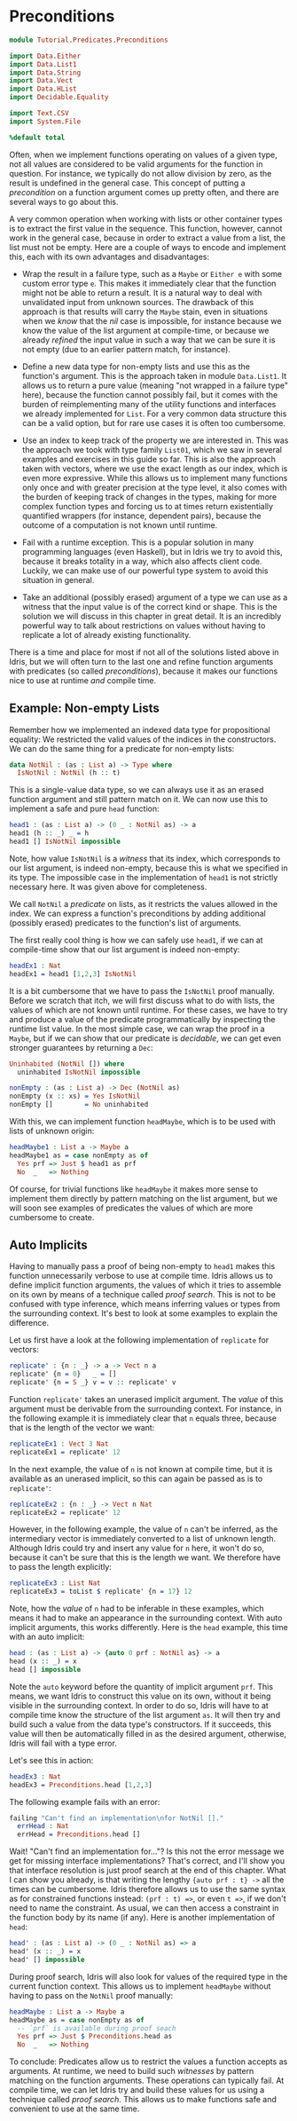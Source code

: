 # Preconditions

```idris
module Tutorial.Predicates.Preconditions

import Data.Either
import Data.List1
import Data.String
import Data.Vect
import Data.HList
import Decidable.Equality

import Text.CSV
import System.File

%default total
```

Often, when we implement functions operating on values of a given type, not all values are considered to be valid arguments for the function in question. For instance, we typically do not allow division by zero, as the result is undefined in the general case. This concept of putting a *precondition* on a function argument comes up pretty often, and there are several ways to go about this.

A very common operation when working with lists or other container types is to extract the first value in the sequence. This function, however, cannot work in the general case, because in order to extract a value from a list, the list must not be empty. Here are a couple of ways to encode and implement this, each with its own advantages and disadvantages:

- Wrap the result in a failure type, such as a `Maybe` or `Either e` with some custom error type `e`. This makes it immediately clear that the function might not be able to return a result. It is a natural way to deal with unvalidated input from unknown sources. The drawback of this approach is that results will carry the `Maybe` stain, even in situations when we *know* that the *nil* case is impossible, for instance because we know the value of the list argument at compile-time, or because we already *refined* the input value in such a way that we can be sure it is not empty (due to an earlier pattern match, for instance).

- Define a new data type for non-empty lists and use this as the function's argument. This is the approach taken in module `Data.List1`. It allows us to return a pure value (meaning "not wrapped in a failure type" here), because the function cannot possibly fail, but it comes with the burden of reimplementing many of the utility functions and interfaces we already implemented for `List`. For a very common data structure this can be a valid option, but for rare use cases it is often too cumbersome.

- Use an index to keep track of the property we are interested in. This was the approach we took with type family `List01`, which we saw in several examples and exercises in this guide so far. This is also the approach taken with vectors, where we use the exact length as our index, which is even more expressive. While this allows us to implement many functions only once and with greater precision at the type level, it also comes with the burden of keeping track of changes in the types, making for more complex function types and forcing us to at times return existentially quantified wrappers (for instance, dependent pairs), because the outcome of a computation is not known until runtime.

- Fail with a runtime exception. This is a popular solution in many programming languages (even Haskell), but in Idris we try to avoid this, because it breaks totality in a way, which also affects client code. Luckily, we can make use of our powerful type system to avoid this situation in general.

- Take an additional (possibly erased) argument of a type we can use as a witness that the input value is of the correct kind or shape. This is the solution we will discuss in this chapter in great detail. It is an incredibly powerful way to talk about restrictions on values without having to replicate a lot of already existing functionality.

There is a time and place for most if not all of the solutions listed above in Idris, but we will often turn to the last one and refine function arguments with predicates (so called *preconditions*), because it makes our functions nice to use at runtime *and* compile time.

## Example: Non-empty Lists

Remember how we implemented an indexed data type for propositional equality: We restricted the valid values of the indices in the constructors. We can do the same thing for a predicate for non-empty lists:

```idris
data NotNil : (as : List a) -> Type where
  IsNotNil : NotNil (h :: t)
```

This is a single-value data type, so we can always use it as an erased function argument and still pattern match on it. We can now use this to implement a safe and pure `head` function:

```idris
head1 : (as : List a) -> (0 _ : NotNil as) -> a
head1 (h :: _) _ = h
head1 [] IsNotNil impossible
```

Note, how value `IsNotNil` is a *witness* that its index, which corresponds to our list argument, is indeed non-empty, because this is what we specified in its type. The impossible case in the implementation of `head1` is not strictly necessary here. It was given above for completeness.

We call `NotNil` a *predicate* on lists, as it restricts the values allowed in the index. We can express a function's preconditions by adding additional (possibly erased) predicates to the function's list of arguments.

The first really cool thing is how we can safely use `head1`, if we can at compile-time show that our list argument is indeed non-empty:

```idris
headEx1 : Nat
headEx1 = head1 [1,2,3] IsNotNil
```

It is a bit cumbersome that we have to pass the `IsNotNil` proof manually. Before we scratch that itch, we will first discuss what to do with lists, the values of which are not known until runtime. For these cases, we have to try and produce a value of the predicate programmatically by inspecting the runtime list value. In the most simple case, we can wrap the proof in a `Maybe`, but if we can show that our predicate is *decidable*, we can get even stronger guarantees by returning a `Dec`:

```idris
Uninhabited (NotNil []) where
  uninhabited IsNotNil impossible

nonEmpty : (as : List a) -> Dec (NotNil as)
nonEmpty (x :: xs) = Yes IsNotNil
nonEmpty []        = No uninhabited
```

With this, we can implement function `headMaybe`, which is to be used with lists of unknown origin:

```idris
headMaybe1 : List a -> Maybe a
headMaybe1 as = case nonEmpty as of
  Yes prf => Just $ head1 as prf
  No  _   => Nothing
```

Of course, for trivial functions like `headMaybe` it makes more sense to implement them directly by pattern matching on the list argument, but we will soon see examples of predicates the values of which are more cumbersome to create.

## Auto Implicits

Having to manually pass a proof of being non-empty to `head1` makes this function unnecessarily verbose to use at compile time. Idris allows us to define implicit function arguments, the values of which it tries to assemble on its own by means of a technique called *proof search*. This is not to be confused with type inference, which means inferring values or types from the surrounding context. It's best to look at some examples to explain the difference.

Let us first have a look at the following implementation of `replicate` for vectors:

```idris
replicate' : {n : _} -> a -> Vect n a
replicate' {n = 0}   _ = []
replicate' {n = S _} v = v :: replicate' v
```

Function `replicate'` takes an unerased implicit argument. The *value* of this argument must be derivable from the surrounding context. For instance, in the following example it is immediately clear that `n` equals three, because that is the length of the vector we want:

```idris
replicateEx1 : Vect 3 Nat
replicateEx1 = replicate' 12
```

In the next example, the value of `n` is not known at compile time, but it is available as an unerased implicit, so this can again be passed as is to `replicate'`:

```idris
replicateEx2 : {n : _} -> Vect n Nat
replicateEx2 = replicate' 12
```

However, in the following example, the value of `n` can't be inferred, as the intermediary vector is immediately converted to a list of unknown length. Although Idris could try and insert any value for `n` here, it won't do so, because it can't be sure that this is the length we want. We therefore have to pass the length explicitly:

```idris
replicateEx3 : List Nat
replicateEx3 = toList $ replicate' {n = 17} 12
```

Note, how the *value* of `n` had to be inferable in these examples, which means it had to make an appearance in the surrounding context. With auto implicit arguments, this works differently. Here is the `head` example, this time with an auto implicit:

```idris
head : (as : List a) -> {auto 0 prf : NotNil as} -> a
head (x :: _) = x
head [] impossible
```

Note the `auto` keyword before the quantity of implicit argument `prf`. This means, we want Idris to construct this value on its own, without it being visible in the surrounding context. In order to do so, Idris will have to at compile time know the structure of the list argument `as`. It will then try and build such a value from the data type's constructors. If it succeeds, this value will then be automatically filled in as the desired argument, otherwise, Idris will fail with a type error.

Let's see this in action:

```idris
headEx3 : Nat
headEx3 = Preconditions.head [1,2,3]
```

The following example fails with an error:

```idris
failing "Can't find an implementation\nfor NotNil []."
  errHead : Nat
  errHead = Preconditions.head []
```

Wait! "Can't find an implementation for..."? Is this not the error message we get for missing interface implementations? That's correct, and I'll show you that interface resolution is just proof search at the end of this chapter. What I can show you already, is that writing the lengthy `{auto prf : t} ->` all the times can be cumbersome. Idris therefore allows us to use the same syntax as for constrained functions instead: `(prf : t) =>`, or even `t =>`, if we don't need to name the constraint. As usual, we can then access a constraint in the function body by its name (if any). Here is another implementation of `head`:

```idris
head' : (as : List a) -> (0 _ : NotNil as) => a
head' (x :: _) = x
head' [] impossible
```

During proof search, Idris will also look for values of the required type in the current function context. This allows us to implement `headMaybe` without having to pass on the `NotNil` proof manually:

```idris
headMaybe : List a -> Maybe a
headMaybe as = case nonEmpty as of
  -- `prf` is available during proof seach
  Yes prf => Just $ Preconditions.head as
  No  _   => Nothing
```

To conclude: Predicates allow us to restrict the values a function accepts as arguments. At runtime, we need to build such *witnesses* by pattern matching on the function arguments. These operations can typically fail. At compile time, we can let Idris try and build these values for us using a technique called *proof search*. This allows us to make functions safe and convenient to use at the same time.

<!-- vi: filetype=idris2:syntax=markdown
-->

